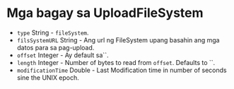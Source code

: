 # Mga bagay sa UploadFileSystem

* `type` String - `fileSystem`.
* `filsSystemURL` String - Ang url ng FileSystem upang basahin ang mga datos para sa pag-upload.
* `offset` Integer - Ay default sa``.
* `length` Integer - Number of bytes to read from `offset`. Defaults to ``.
* `modificationTime` Double - Last Modification time in number of seconds sine the UNIX epoch.